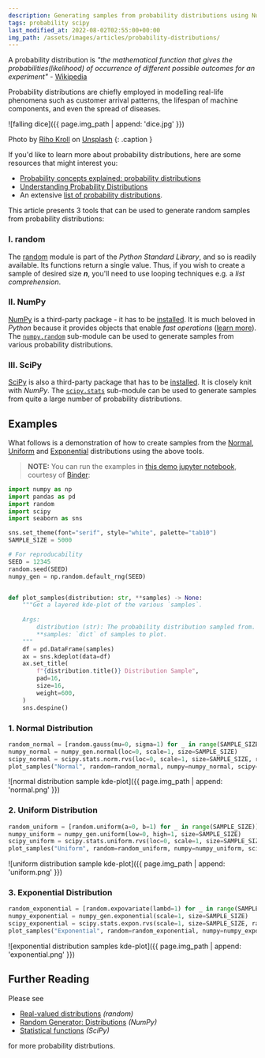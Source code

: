 ```yaml
---
description: Generating samples from probability distributions using NumPy, SciPy and random.
tags: probability scipy
last_modified_at: 2022-08-02T02:55:00+00:00
img_path: /assets/images/articles/probability-distributions/
---
```


A probability distribution is *"the mathematical function that gives the probabilities(likelihood) of occurrence of different possible outcomes for an experiment"* - [Wikipedia][prob_dist_wiki]

Probability distributions are chiefly employed in modelling real-life phenomena such as customer arrival patterns, the lifespan of machine components, and even the spread of diseases.

![falling dice]({{ page.img_path | append: 'dice.jpg' }})

Photo by [Riho Kroll][dice-source] on [Unsplash][dice-unsplash]
{: .caption }

If you'd like to learn more about probability distributions, here are some resources that might interest you:

- [Probability concepts explained: probability distributions][linked_blog_1]
- [Understanding Probability Distributions][linked_blog_2]
- An extensive [list of probability distributions][dist_list_wiki].

[prob_dist_wiki]: https://en.wikipedia.org/wiki/Probability_distribution
[dice-source]: https://unsplash.com/@rihok
[dice-unsplash]: https://unsplash.com/photos/m4sGYaHYN5o
[linked_blog_1]: https://towardsdatascience.com/probability-concepts-explained-probability-distributions-introduction-part-3-4a5db81858dc
[linked_blog_2]: https://statisticsbyjim.com/basics/probability-distributions/
[dist_list_wiki]: https://en.wikipedia.org/wiki/List_of_probability_distributions

This article presents 3 tools that can be used to generate random samples from probability distributions:

### I. random

The [random][random] module is part of the *Python Standard Library*, and so is readily available. Its functions return a single value. Thus, if you wish to create a sample of desired size ***n***, you'll need to use looping techniques e.g. a *list comprehension*.

[random]: https://docs.python.org/3/library/random.html#real-valued-distributions

### II. NumPy

[NumPy][numpy] is a third-party package - it has to be [installed][np-install]. It is much beloved in *Python* because it provides objects that enable *fast operations* ([learn more][np-intro]). The [`numpy.random`][np-random] sub-module can be used to generate samples from various probability distributions.

[numpy]: https://numpy.org/
[np-install]: https://numpy.org/install/
[np-intro]: https://numpy.org/doc/stable/user/whatisnumpy.html
[np-random]: https://numpy.org/doc/stable/reference/random/index.html

### III. SciPy

[SciPy][scipy] is also a third-party package that has to be [installed][sp-install]. It is closely knit with *NumPy*. The [`scipy.stats`][sp-stats] sub-module can be used to generate samples from quite a large number of probability distributions.

[scipy]: https://scipy.org/
[sp-install]: https://scipy.org/install/
[sp-stats]: https://docs.scipy.org/doc/scipy/reference/stats.html

## Examples

What follows is a demonstration of how to create samples from the [Normal][normal], [Uniform][uniform] and [Exponential][exponential] distributions using the above tools.

> **NOTE:** You can run the examples in [this demo jupyter notebook][notebook], courtesy of [Binder][binder]:

[normal]: https://en.wikipedia.org/wiki/Normal_distribution
[uniform]: https://en.wikipedia.org/wiki/Continuous_uniform_distribution
[exponential]: https://en.wikipedia.org/wiki/Exponential_distribution
[notebook]: https://mybinder.org/v2/gh/Tim-Abwao/blog-projects/HEAD?filepath=sampling-from-probability-distributions%2FProbalility%20Distributions%20in%20Python.ipynb
[binder]: https://mybinder.org/

```python
import numpy as np
import pandas as pd
import random
import scipy
import seaborn as sns

sns.set_theme(font="serif", style="white", palette="tab10")
SAMPLE_SIZE = 5000

# For reproducability
SEED = 12345
random.seed(SEED)
numpy_gen = np.random.default_rng(SEED)


def plot_samples(distribution: str, **samples) -> None:
    """Get a layered kde-plot of the various `samples`.
    
    Args:
        distribution (str): The probability distribution sampled from.
        **samples: `dict` of samples to plot.
    """
    df = pd.DataFrame(samples)
    ax = sns.kdeplot(data=df)
    ax.set_title(
        f"{distribution.title()} Distribution Sample",
        pad=16,
        size=16,
        weight=600,
    )
    sns.despine()
```

### 1. Normal Distribution

```python
random_normal = [random.gauss(mu=0, sigma=1) for _ in range(SAMPLE_SIZE)]
numpy_normal = numpy_gen.normal(loc=0, scale=1, size=SAMPLE_SIZE)
scipy_normal = scipy.stats.norm.rvs(loc=0, scale=1, size=SAMPLE_SIZE, random_state=SEED)
plot_samples("Normal", random=random_normal, numpy=numpy_normal, scipy=scipy_normal)
```

![normal distribution sample kde-plot]({{ page.img_path | append: 'normal.png' }})

### 2. Uniform Distribution

```python
random_uniform = [random.uniform(a=0, b=1) for _ in range(SAMPLE_SIZE)]
numpy_uniform = numpy_gen.uniform(low=0, high=1, size=SAMPLE_SIZE)
scipy_uniform = scipy.stats.uniform.rvs(loc=0, scale=1, size=SAMPLE_SIZE, random_state=SEED)
plot_samples("Uniform", random=random_uniform, numpy=numpy_uniform, scipy=scipy_uniform)
```

![uniform distribution sample kde-plot]({{ page.img_path | append: 'uniform.png' }})

### 3. Exponential Distribution

```python
random_exponential = [random.expovariate(lambd=1) for _ in range(SAMPLE_SIZE)]
numpy_exponential = numpy_gen.exponential(scale=1, size=SAMPLE_SIZE)
scipy_exponential = scipy.stats.expon.rvs(scale=1, size=SAMPLE_SIZE, random_state=SEED)
plot_samples("Exponential", random=random_exponential, numpy=numpy_exponential, scipy=scipy_exponential)
```

![exponential distribution samples kde-plot]({{ page.img_path | append: 'exponential.png' }})

## Further Reading

Please see

- [Real-valued distributions][random_dist] *(random)*
- [Random Generator: Distributions][numpy_dist] *(NumPy)*
- [Statistical functions][scipy_stats] *(SciPy)*

for more probability distrbutions.

[random_dist]: https://docs.python.org/3/library/random.html#real-valued-distributions
[numpy_dist]: https://numpy.org/doc/stable/reference/random/generator.html#distributions
[scipy_stats]: https://docs.scipy.org/doc/scipy/reference/stats.html
